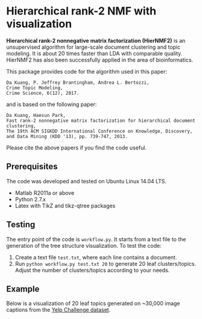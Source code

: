 # Hierarchical rank-2 NMF with visualization

**Hierarchical rank-2 nonnegative matrix factorization (HierNMF2)** is an unsupervised algorithm for large-scale document clustering and topic modeling. It is about 20 times faster than LDA with comparable quality. HierNMF2 has also been successfully applied in the area of bioinformatics.

This package provides code for the algorithm used in this paper:
```
Da Kuang, P. Jeffrey Brantingham, Andrea L. Bertozzi,
Crime Topic Modeling,
Crime Science, 6(12), 2017.
```
and is based on the following paper:
```
Da Kuang, Haesun Park,
Fast rank-2 nonnegative matrix factorization for hierarchical document clustering,
The 19th ACM SIGKDD International Conference on Knowledge, Discovery, and Data Mining (KDD '13), pp. 739-747, 2013.
```
Please cite the above papers if you find the code useful.

## Prerequisites
The code was developed and tested on Ubuntu Linux 14.04 LTS. 
* Matlab R2011a or above
* Python 2.7.x
* Latex with TikZ and tikz-qtree packages

## Testing
The entry point of the code is `workflow.py`. It starts from a text file to the generation of the tree structure visualization. To test the code:
1. Create a text file `test.txt`, where each line contains a document.
2. Run `python workflow.py test.txt 20` to generate 20 leaf clusters/topics. Adjust the number of clusters/topics according to your needs.

## Example
Below is a visualization of 20 leaf topics generated on ~30,000 image captions from the [Yelp Challenge dataset](https://www.yelp.com/dataset/challenge).
